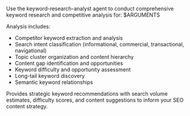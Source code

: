 Use the keyword-research-analyst agent to conduct comprehensive keyword research and competitive analysis for: $ARGUMENTS

Analysis includes:
- Competitor keyword extraction and analysis
- Search intent classification (informational, commercial, transactional, navigational)
- Topic cluster organization and content hierarchy
- Content gap identification and opportunities
- Keyword difficulty and opportunity assessment
- Long-tail keyword discovery
- Semantic keyword relationships

Provides strategic keyword recommendations with search volume estimates, difficulty scores, and content suggestions to inform your SEO content strategy.